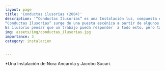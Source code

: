 ```yaml
---
layout: page
title: 'Conductas ilusorias (2004)'
description: '“Conductas Ilusorias” es una Instalación luz, compuesta de cuatro proyecciones simultáneas en vídeo, que trata sobre el contradictorio nexo entre imagen y texto o en su extrapolación narrativa, entre discurso y acción.
“Conductas Ilusorias” surge de una puesta escénica a partir de algunos pre-supuestos y otras preguntas: Los resortes que son causa de nuestro movimiento son ocultos. El discurso que acompaña nuestro gesto semeja una dimensión autónoma, pero de terribles consecuencias.La polisemia de la lectura de la imagen frente a la del texto sigue siendo un  misterio. ¿Cómo interactúan estos diferentes niveles de sentido?, y ¿ Qué interferencias de sentido se crean  frente a los distintos niveles de lectura? El vínculo entre Discurso y Acción estará siempre disociado.
Es ilusorio pensar que un trabajo pueda responder  a todo esto, pero también semeja ilusorio creer que una conducta y una moral puedan crear un mapa coherente.'
img: assets/img/conductas_ilusorias.jpg
importance: 3
category: instalacion


---
```

*Una Instalación de Nora Ancarola y Jacobo Sucari.



